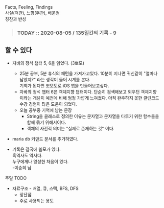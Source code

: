 Facts, Feeling, Findings  
사실(객관), 느낌(주관), 배운점  
칭찬과 반성

> ### TODAY :: 2020-08-05 / 135일간의 기록 - 9

## 할 수 있다

* 자바의 정석 챕터 5, 6을 읽었다. (3뽀모)  
  - 25분 공부, 5분 휴식의 패턴을 가져가고있다. 10분이 지나면 귀신같이 "얼마나 남았지?" 라는 생각이 들어 시계를 본다.  
    기회가 된다면 뽀모도로 iOS 앱을 만들어보고싶다.
  - 자바의 정석 챕터 6은 객체지향 챕터이다. 단순히 검색해보고 외우던 객체지향이라는 개념이 예전에 비해 엄청 가깝게 느껴졌다. 
    아직 완주하지 못한 클린코드 수강 경험이 많은 도움이 되었다.
  - 오늘 공부중 기억에 남는 문장
    - String을 클래스로 정의한 이유는 문자열과 문자열을 다루기 위한 함수들을 함께 묶기 위해서이다.
    - 객체의 사전적 의미는 "실제로 존재하는 것" 이다.
    
* maria db 커맨드 문서를 추가하였다.
  
* 기록은 결국에 쓸모가 있다.   
  흑역사도 역사다.  
  누구에게나 엉성한 처음이 있다.  
  -이승희 님

주말 TODO
- 자료구조 - 배열, 큐, 스택, BFS, DFS
    - 장단점
    - 주로 사용되는 용도
